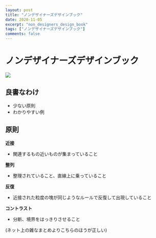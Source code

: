 ```yaml
---
layout: post
title: "ノンデザイナーズデザインブック"
date: 2020-11-05
excerpt: "non_designers_design_book"
tags: ["ノンデザイナーズデザインブック"]
comments: false
---
```


# ノンデザイナーズデザインブック
<div style="align: center; width: 300px !important;">
  <img src="https://user-images.githubusercontent.com/4949982/98210606-2a415180-1f84-11eb-9073-b32fb75fde7f.png">
</div>

## 良書なわけ
 - 少ない原則
 - わかりやすい例

## 原則
**近接**  
 - 関連するもの近いものが集まっていること

**整列**  
 - 整理されていること、直線上に乗っていること


**反復**  
 - 近接された粒度の塊が同じようなルールで反復して出現していること

**コントラスト**  
 - 分断、境界をはっきりさせること

(ネット上の雑なまとめよりこちらのほうが正しい)  


